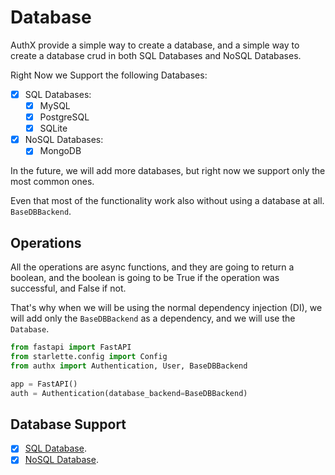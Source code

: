 # Database

AuthX provide a simple way to create a database, and a simple way to create a
database crud in both SQL Databases and NoSQL Databases.

Right Now we Support the following Databases:

- [x] SQL Databases:
  - [x] MySQL
  - [x] PostgreSQL
  - [x] SQLite
- [x] NoSQL Databases:
  - [x] MongoDB

In the future, we will add more databases, but right now we support only the
most common ones.

Even that most of the functionality work also without using a database at all.
`BaseDBBackend`.

## Operations

All the operations are async functions, and they are going to return a boolean,
and the boolean is going to be True if the operation was successful, and False
if not.

That's why when we will be using the normal dependency injection (DI), we will
add only the `BaseDBBackend` as a dependency, and we will use the `Database`.

```py
from fastapi import FastAPI
from starlette.config import Config
from authx import Authentication, User, BaseDBBackend

app = FastAPI()
auth = Authentication(database_backend=BaseDBBackend)
```

## Database Support

- [x] [SQL Database](encodedb.md).
- [x] [NoSQL Database](mongodb.md).
